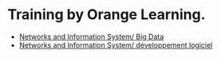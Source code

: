# Training by Orange Learning.
* [Networks and Information System/ Big Data ](https://orange.csod.com/LMS/BrownseTraining/BrownseTraining.aspx#f=1&s=536,564&o=1&h=2)
* [Networks and Information System/ développement logiciel ](https://orange.csod.com/LMS/BrownseTraining/BrownseTraining.aspx#f=1&s=536,568&o=1&h=2)
